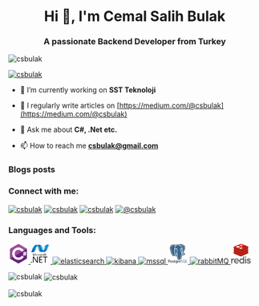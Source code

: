 <h1 align="center">Hi 👋, I'm Cemal Salih Bulak</h1>
<h3 align="center">A passionate Backend Developer from Turkey</h3>

<p align="left"> <img src="https://komarev.com/ghpvc/?username=csbulak&label=Profile%20views&color=0e75b6&style=flat" alt="csbulak" /> </p>

<p align="left"> <a href="https://github.com/ryo-ma/github-profile-trophy"><img src="https://github-profile-trophy.vercel.app/?username=csbulak" alt="csbulak" /></a> </p>

- 🔭 I’m currently working on **SST Teknoloji**

- 📝 I regularly write articles on [https://medium.com/@csbulak](https://medium.com/@csbulak)

- 💬 Ask me about **C#, .Net etc.**

- 📫 How to reach me **csbulak@gmail.com**

### Blogs posts
<!-- BLOG-POST-LIST:START -->
<!-- BLOG-POST-LIST:END -->

<h3 align="left">Connect with me:</h3>
<p align="left">
<a href="https://twitter.com/csbulak" target="blank"><img align="center" src="https://raw.githubusercontent.com/rahuldkjain/github-profile-readme-generator/master/src/images/icons/Social/twitter.svg" alt="csbulak" height="30" width="40" /></a>
<a href="https://linkedin.com/in/csbulak" target="blank"><img align="center" src="https://raw.githubusercontent.com/rahuldkjain/github-profile-readme-generator/master/src/images/icons/Social/linked-in-alt.svg" alt="csbulak" height="30" width="40" /></a>
<a href="https://instagram.com/csbulak" target="blank"><img align="center" src="https://raw.githubusercontent.com/rahuldkjain/github-profile-readme-generator/master/src/images/icons/Social/instagram.svg" alt="csbulak" height="30" width="40" /></a>
<a href="https://medium.com/@csbulak" target="blank"><img align="center" src="https://raw.githubusercontent.com/rahuldkjain/github-profile-readme-generator/master/src/images/icons/Social/medium.svg" alt="@csbulak" height="30" width="40" /></a>
</p>

<h3 align="left">Languages and Tools:</h3>
<p align="left"> <a href="https://www.w3schools.com/cs/" target="_blank" rel="noreferrer"> <img src="https://raw.githubusercontent.com/devicons/devicon/master/icons/csharp/csharp-original.svg" alt="csharp" width="40" height="40"/> </a> <a href="https://dotnet.microsoft.com/" target="_blank" rel="noreferrer"> <img src="https://raw.githubusercontent.com/devicons/devicon/master/icons/dot-net/dot-net-original-wordmark.svg" alt="dotnet" width="40" height="40"/> </a> <a href="https://www.elastic.co" target="_blank" rel="noreferrer"> <img src="https://www.vectorlogo.zone/logos/elastic/elastic-icon.svg" alt="elasticsearch" width="40" height="40"/> </a> <a href="https://www.elastic.co/kibana" target="_blank" rel="noreferrer"> <img src="https://www.vectorlogo.zone/logos/elasticco_kibana/elasticco_kibana-icon.svg" alt="kibana" width="40" height="40"/> </a> <a href="https://www.microsoft.com/en-us/sql-server" target="_blank" rel="noreferrer"> <img src="https://www.svgrepo.com/show/303229/microsoft-sql-server-logo.svg" alt="mssql" width="40" height="40"/> </a> <a href="https://www.postgresql.org" target="_blank" rel="noreferrer"> <img src="https://raw.githubusercontent.com/devicons/devicon/master/icons/postgresql/postgresql-original-wordmark.svg" alt="postgresql" width="40" height="40"/> </a> <a href="https://www.rabbitmq.com" target="_blank" rel="noreferrer"> <img src="https://www.vectorlogo.zone/logos/rabbitmq/rabbitmq-icon.svg" alt="rabbitMQ" width="40" height="40"/> </a> <a href="https://redis.io" target="_blank" rel="noreferrer"> <img src="https://raw.githubusercontent.com/devicons/devicon/master/icons/redis/redis-original-wordmark.svg" alt="redis" width="40" height="40"/> </a> </p>

<p><img align="left" src="https://github-readme-stats.vercel.app/api/top-langs?username=csbulak&show_icons=true&locale=en&layout=compact" alt="csbulak" /></p>

<p>&nbsp;<img align="center" src="https://github-readme-stats.vercel.app/api?username=csbulak&show_icons=true&locale=en" alt="csbulak" /></p>

<p><img align="center" src="https://github-readme-streak-stats.herokuapp.com/?user=csbulak&" alt="csbulak" /></p>

